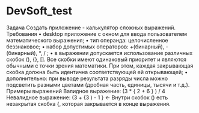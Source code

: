 # DevSoft_test
 
Задача
Создать приложение - калькулятор сложных выражений. 
Требования
    • desktop приложение с окном для ввода пользователем математического выражения;
    • тип операнда: целочисленное беззнаковое;
    • набор допустимых операторов: +(бинарный), -(бинарный), *, / ;
    • в выражении допускается использование различных скобок (), {}, []. Все скобки имеют одинаковый приоритет и являются обычными с точки зрения математики. При этом, каждая закрывающая скобка должна быть идентична соответствующей ей открывающей;
    • дополнительно: при выводе результата разряды числа можно подсветить разными цветами (дробная часть, единицы, тысячи и т.д.).
Примеры выражений
Валидное выражение: 
(3 * { 2 + 6 }  ) / 4
Невалидное выражение:
(3 + {3 ) - 1 }        <- Внутри скобок () есть незакрытая скобка {, которая закрывается в конце выражения.
